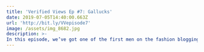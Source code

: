 ```yaml
---
title: 'Verified Views Ep #7: Gallucks'
date: 2019-07-05T14:40:00.663Z
url: 'http://bit.ly/VVepisode7'
image: /assets/img_8682.jpg
description: >-
In this episode, we’ve got one of the first men on the fashion blogging scene, Gallucks, chatting to us about all things influencer. So, from fake followers, Fyre Festival and homophobic trolls, Joel is here to spill some influencer tea and tell us what life is really like behind the ‘gram. Find Gallucks on Instagram at: https://www.instagram.com/gallucks/. To find out more about the work we do at Connects, visit us at www.seenconnects.com.
---
```


